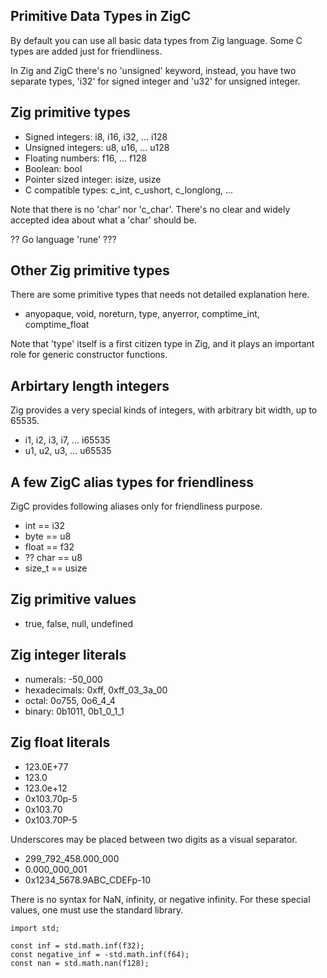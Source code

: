 ## Primitive Data Types in ZigC
  
By default you can use all basic data types from Zig language. Some C types are added just for friendliness.

In Zig and ZigC there's no 'unsigned' keyword, instead, you have two separate types, 'i32' for signed integer and 'u32' for unsigned integer.
  
## Zig primitive types
  
* Signed integers: i8, i16, i32, ... i128
* Unsigned integers: u8, u16, ... u128
* Floating numbers: f16, ... f128
* Boolean: bool
* Pointer sized integer: isize, usize
* C compatible types: c_int, c_ushort, c_longlong, ...

Note that there is no 'char' nor 'c_char'. There's no clear and widely accepted idea about what a 'char' should be. 

?? Go language 'rune' ???

## Other Zig primitive types

There are some primitive types that needs not detailed explanation here.
  
* anyopaque, void, noreturn, type, anyerror, comptime_int, comptime_float

Note that 'type' itself is a first citizen type in Zig, and it plays an important role for generic constructor functions.
  
## Arbirtary length integers

Zig provides a very special kinds of integers, with arbitrary bit width, up to 65535.

* i1, i2, i3, i7, ... i65535
* u1, u2, u3, ... u65535
  
## A few ZigC alias types for friendliness
  
ZigC provides following aliases only for friendliness purpose.
  
* int == i32
* byte == u8
* float == f32
* ?? char == u8
* size_t == usize
  
## Zig primitive values

* true, false, null, undefined

## Zig integer literals
  
* numerals: -50_000
* hexadecimals: 0xff, 0xff_03_3a_00
* octal: 0o755, 0o6_4_4
* binary: 0b1011, 0b1_0_1_1

## Zig float literals
  
* 123.0E+77
* 123.0
* 123.0e+12
* 0x103.70p-5
* 0x103.70
* 0x103.70P-5
  
Underscores may be placed between two digits as a visual separator.

* 299_792_458.000_000
* 0.000_000_001
* 0x1234_5678.9ABC_CDEFp-10
  
There is no syntax for NaN, infinity, or negative infinity. For these special values, one must use the standard library.

```
import std;

const inf = std.math.inf(f32);
const negative_inf = -std.math.inf(f64);
const nan = std.math.nan(f128);
```
